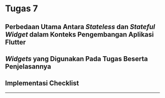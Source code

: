 # Tugas 7 
## Perbedaan Utama Antara *Stateless* dan *Stateful Widget* dalam Konteks Pengembangan Aplikasi Flutter
## *Widgets* yang Digunakan Pada Tugas Beserta Penjelasannya
## Implementasi Checklist

-----------------------------------------------------------------------------------------------------